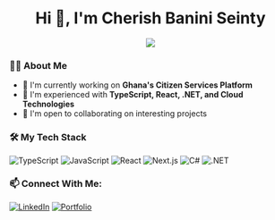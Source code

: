 <h1 align="center">Hi 👋, I'm Cherish Banini Seinty</h1>

<p align="center">
  <img src="https://readme-typing-svg.herokuapp.com/?lines=Full+Stack+Developer;Building+Great+Solutions&center=true&width=380&height=45">
</p>

### 👨‍💻 About Me
- 🔭 I'm currently working on **Ghana's Citizen Services Platform**
- 🌱 I'm experienced with **TypeScript, React, .NET, and Cloud Technologies**
- 👯 I'm open to collaborating on interesting projects

### 🛠️ My Tech Stack
![TypeScript](https://img.shields.io/badge/-TypeScript-3178C6?style=flat-square&logo=typescript&logoColor=white)
![JavaScript](https://img.shields.io/badge/-JavaScript-F7DF1E?style=flat-square&logo=javascript&logoColor=black)
![React](https://img.shields.io/badge/-React-61DAFB?style=flat-square&logo=react&logoColor=black)
![Next.js](https://img.shields.io/badge/-Next.js-000000?style=flat-square&logo=next.js&logoColor=white)
![C#](https://img.shields.io/badge/-C%23-239120?style=flat-square&logo=c-sharp&logoColor=white)
![.NET](https://img.shields.io/badge/-.NET-512BD4?style=flat-square&logo=.net&logoColor=white)

### 📫 Connect With Me:
[![LinkedIn](https://img.shields.io/badge/-LinkedIn-0077B5?style=for-the-badge&logo=linkedin&logoColor=white)](https://linkedin.com/in/cherish-banini)
[![Portfolio](https://img.shields.io/badge/-Portfolio-000000?style=for-the-badge&logo=safari&logoColor=white)](https://devseinty.com)
